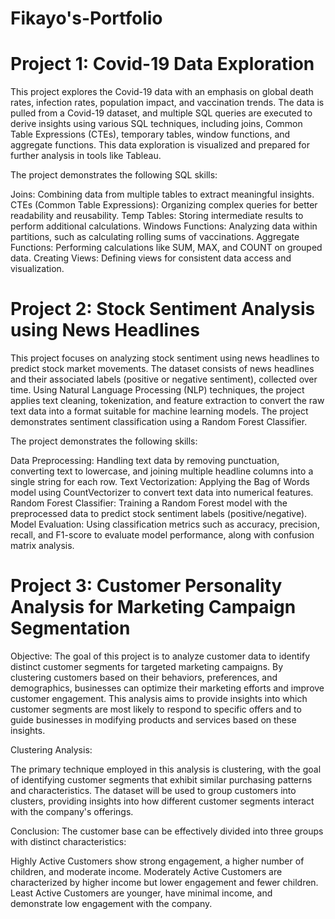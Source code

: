 # Fikayo's-Portfolio

# Project 1: Covid-19 Data Exploration

This project explores the Covid-19 data with an emphasis on global death rates, infection rates, population impact, and vaccination trends. The data is pulled from a Covid-19 dataset, and multiple SQL queries are executed to derive insights using various SQL techniques, including joins, Common Table Expressions (CTEs), temporary tables, window functions, and aggregate functions. This data exploration is visualized and prepared for further analysis in tools like Tableau.

The project demonstrates the following SQL skills:

Joins: Combining data from multiple tables to extract meaningful insights.
CTEs (Common Table Expressions): Organizing complex queries for better readability and reusability.
Temp Tables: Storing intermediate results to perform additional calculations.
Windows Functions: Analyzing data within partitions, such as calculating rolling sums of vaccinations.
Aggregate Functions: Performing calculations like SUM, MAX, and COUNT on grouped data.
Creating Views: Defining views for consistent data access and visualization.

# Project 2: Stock Sentiment Analysis using News Headlines
This project focuses on analyzing stock sentiment using news headlines to predict stock market movements. The dataset consists of news headlines and their associated labels (positive or negative sentiment), collected over time. Using Natural Language Processing (NLP) techniques, the project applies text cleaning, tokenization, and feature extraction to convert the raw text data into a format suitable for machine learning models. The project demonstrates sentiment classification using a Random Forest Classifier.

The project demonstrates the following skills:

Data Preprocessing: Handling text data by removing punctuation, converting text to lowercase, and joining multiple headline columns into a single string for each row.
Text Vectorization: Applying the Bag of Words model using CountVectorizer to convert text data into numerical features.
Random Forest Classifier: Training a Random Forest model with the preprocessed data to predict stock sentiment labels (positive/negative).
Model Evaluation: Using classification metrics such as accuracy, precision, recall, and F1-score to evaluate model performance, along with confusion matrix analysis.

# Project 3: Customer Personality Analysis for Marketing Campaign Segmentation
Objective: The goal of this project is to analyze customer data to identify distinct customer segments for targeted marketing campaigns. By clustering customers based on their behaviors, preferences, and demographics, businesses can optimize their marketing efforts and improve customer engagement. This analysis aims to provide insights into which customer segments are most likely to respond to specific offers and to guide businesses in modifying products and services based on these insights.

Clustering Analysis:

The primary technique employed in this analysis is clustering, with the goal of identifying customer segments that exhibit similar purchasing patterns and characteristics.
The dataset will be used to group customers into clusters, providing insights into how different customer segments interact with the company's offerings.

Conclusion:
The customer base can be effectively divided into three groups with distinct characteristics:

Highly Active Customers show strong engagement, a higher number of children, and moderate income.
Moderately Active Customers are characterized by higher income but lower engagement and fewer children.
Least Active Customers are younger, have minimal income, and demonstrate low engagement with the company.

